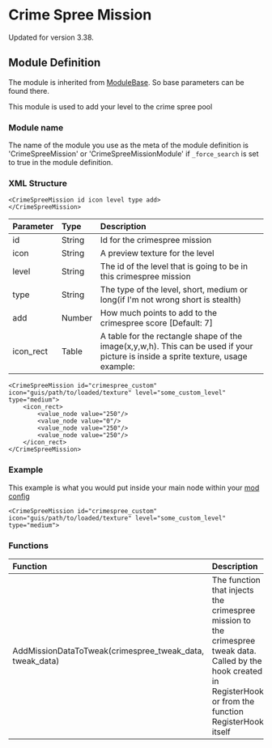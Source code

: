 # Crime Spree Mission

Updated for version 3.38.

## Module Definition

The module is inherited from [ModuleBase](https://luffyyy.gitbook.io/beardlib/modules/modulebase). So base parameters can be found there.

This module is used to add your level to the crime spree pool

### Module name

The name of the module you use as the meta of the module definition is 'CrimeSpreeMission' or 'CrimeSpreeMissionModule' if `_force_search` is set to true in the module definition.

### XML Structure

```markup
<CrimeSpreeMission id icon level type add>
</CrimeSpreeMission>
```

| Parameter | Type | Description |
| :--- | :--- | :--- |
| id | String | Id for the crimespree mission |
| icon | String | A preview texture for the level |
| level | String | The id of the level that is going to be in this crimespree mission |
| type | String | The type of the level, short, medium or long\(if I'm not wrong short is stealth\) |
| add | Number | How much points to add to the crimespree score \[Default: 7\] |
| icon\_rect | Table | A table for the rectangle shape of the image\(x,y,w,h\). This can be used if your picture is inside a sprite texture, usage example: |

```markup
<CrimeSpreeMission id="crimespree_custom" icon="guis/path/to/loaded/texture" level="some_custom_level" type="medium">
    <icon_rect>
        <value_node value="250"/>
        <value_node value="0"/>
        <value_node value="250"/>
        <value_node value="250"/>
    </icon_rect>
</CrimeSpreeMission>
```

### Example

This example is what you would put inside your main node within your [mod config](https://github.com/GreatBigBushyBeard/PAYDAY-2-BeardLib/wiki/Module-Config)

```markup
<CrimeSpreeMission id="crimespree_custom" icon="guis/path/to/loaded/texture" level="some_custom_level" type="medium">
```

### Functions

| Function | Description |
| :--- | :--- |
| AddMissionDataToTweak\(crimespree\_tweak\_data, tweak\_data\) | The function that injects the crimespree mission to the crimespree tweak data. Called by the hook created in RegisterHook or from the function RegisterHook itself |

